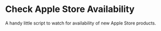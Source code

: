 # Check Apple Store Availability

A handy little script to watch for availability of new Apple Store products.
